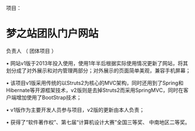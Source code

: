 项目：
# 梦之站团队门户网站 #
负责人 
（ 团体项目 ）

• 网站v1版于2013年投入使用，使用1年半后根据实际使用情况更新了网站，将其划分成了对外展示和对内管理两部分；对外展示的页面简单美观，兼容手机屏幕；

• 该项目v1版采用传统的以Struts2为核心的MVC架构，同时还用到了Spring和Hibernate等开源框架技术，v2版则是去掉Struts2而采用SpringMVC，同时在客户端增加使用了BootStrap技术；

• v1版作为主要开发人员参与项目，v2版的更新由本人负责；

• 获得了“软件著作权”、第七届“计算机设计大赛”全国三等奖、 中南地区二等奖。
